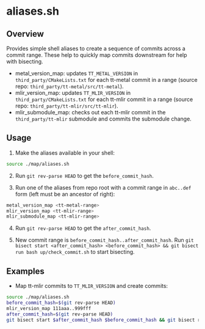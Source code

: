 # aliases.sh

## Overview

Provides simple shell aliases to create a sequence of commits across a commit range. These help to quickly map commits downstream for help with bisecting.

- metal_version_map: updates `TT_METAL_VERSION` in `third_party/CMakeLists.txt` for each tt-metal commit in a range (source repo: `third_party/tt-metal/src/tt-metal`).
- mlir_version_map: updates `TT_MLIR_VERSION` in `third_party/CMakeLists.txt` for each tt-mlir commit in a range (source repo: `third_party/tt-mlir/src/tt-mlir`).
- mlir_submodule_map: checks out each tt-mlir commit in the `third_party/tt-mlir` submodule and commits the submodule change.

## Usage

1) Make the aliases available in your shell:
```bash
source ./map/aliases.sh
```

2) Run `git rev-parse HEAD` to get the `before_commit_hash`.

3) Run one of the aliases from repo root with a commit range in `abc..def` form (left must be an ancestor of right):
```bash
metal_version_map <tt-metal-range>
mlir_version_map <tt-mlir-range>
mlir_submodule_map <tt-mlir-range>
```

4) Run `git rev-parse HEAD` to get the `after_commit_hash`.

5) New commit range is `before_commit_hash..after_commit_hash`. Run `git bisect start <after_commit_hash> <before_commit_hash> && git bisect run bash up/check_commit.sh` to start bisecting.

## Examples
- Map tt-mlir commits to `TT_MLIR_VERSION` and create commits:
```bash
source ./map/aliases.sh
before_commit_hash=$(git rev-parse HEAD)
mlir_version_map 111aaa..999fff
after_commit_hash=$(git rev-parse HEAD)
git bisect start $after_commit_hash $before_commit_hash && git bisect run bash up/check_commit.sh
```